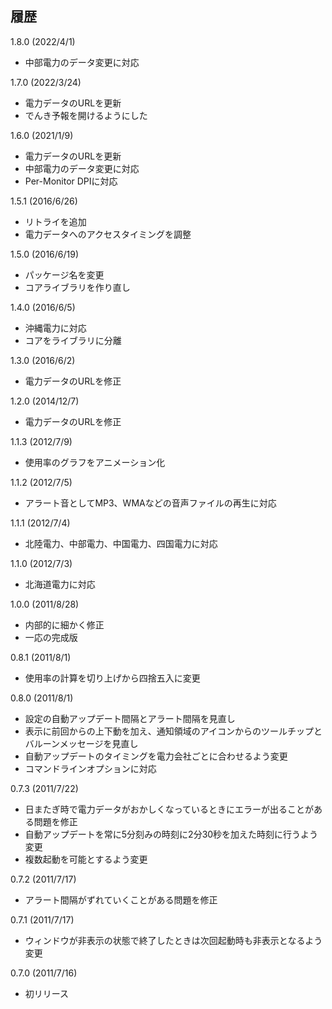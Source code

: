 ﻿## 履歴

1.8.0 (2022/4/1)

 - 中部電力のデータ変更に対応

1.7.0 (2022/3/24)

 - 電力データのURLを更新
 - でんき予報を開けるようにした

1.6.0 (2021/1/9)

 - 電力データのURLを更新
 - 中部電力のデータ変更に対応
 - Per-Monitor DPIに対応

1.5.1 (2016/6/26)

 - リトライを追加
 - 電力データへのアクセスタイミングを調整

1.5.0 (2016/6/19)

 - パッケージ名を変更
 - コアライブラリを作り直し

1.4.0 (2016/6/5)

 - 沖縄電力に対応
 - コアをライブラリに分離
 
1.3.0 (2016/6/2)

 - 電力データのURLを修正

1.2.0 (2014/12/7)

 - 電力データのURLを修正

1.1.3 (2012/7/9)

 - 使用率のグラフをアニメーション化

1.1.2 (2012/7/5)

 - アラート音としてMP3、WMAなどの音声ファイルの再生に対応

1.1.1 (2012/7/4)

 - 北陸電力、中部電力、中国電力、四国電力に対応

1.1.0 (2012/7/3)

 - 北海道電力に対応

1.0.0 (2011/8/28)

 - 内部的に細かく修正
 - 一応の完成版

0.8.1 (2011/8/1)

 - 使用率の計算を切り上げから四捨五入に変更

0.8.0 (2011/8/1)

 - 設定の自動アップデート間隔とアラート間隔を見直し
 - 表示に前回からの上下動を加え、通知領域のアイコンからのツールチップとバルーンメッセージを見直し
 - 自動アップデートのタイミングを電力会社ごとに合わせるよう変更
 - コマンドラインオプションに対応

0.7.3 (2011/7/22)

 - 日またぎ時で電力データがおかしくなっているときにエラーが出ることがある問題を修正
 - 自動アップデートを常に5分刻みの時刻に2分30秒を加えた時刻に行うよう変更
 - 複数起動を可能とするよう変更

0.7.2 (2011/7/17)

 - アラート間隔がずれていくことがある問題を修正

0.7.1 (2011/7/17)

 - ウィンドウが非表示の状態で終了したときは次回起動時も非表示となるよう変更

0.7.0 (2011/7/16)

 - 初リリース